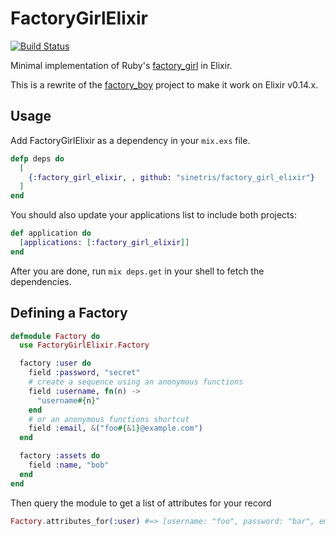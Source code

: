 # FactoryGirlElixir

[![Build Status](https://travis-ci.org/sinetris/factory_girl_elixir.svg?branch=master)](https://travis-ci.org/sinetris/factory_girl_elixir)

Minimal implementation of Ruby's [factory_girl](http://github.com/thoughtbot/factory_girl) in Elixir.

This is a rewrite of the [factory_boy](https://github.com/inkr/factory_boy) project to make it work on Elixir v0.14.x.

## Usage

Add FactoryGirlElixir as a dependency in your `mix.exs` file.

```elixir
defp deps do
  [
    {:factory_girl_elixir, , github: "sinetris/factory_girl_elixir"}
  ]
end
```

You should also update your applications list to include both projects:

```elixir
def application do
  [applications: [:factory_girl_elixir]]
end
```

After you are done, run `mix deps.get` in your shell to fetch the dependencies.


## Defining a Factory

```elixir
defmodule Factory do
  use FactoryGirlElixir.Factory

  factory :user do
    field :password, "secret"
    # create a sequence using an anonymous functions
    field :username, fn(n) ->
      "username#{n}"
    end
    # or an anonymous functions shortcut
    field :email, &("foo#{&1}@example.com")
  end

  factory :assets do
    field :name, "bob"
  end
end
```

Then query the module to get a list of attributes for your record

```elixir
Factory.attributes_for(:user) #=> [username: "foo", password: "bar", email: "foo1@bar.com"]
```
